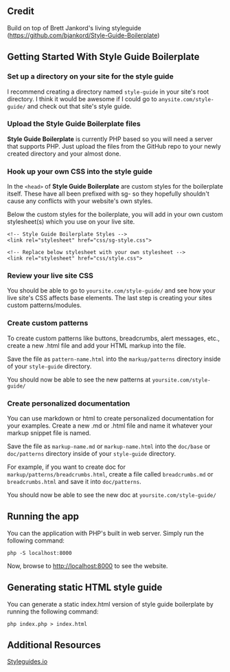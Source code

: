 ## Credit
Build on top of Brett Jankord's living styleguide (https://github.com/bjankord/Style-Guide-Boilerplate)

## Getting Started With Style Guide Boilerplate

### Set up a directory on your site for the style guide
I recommend creating a directory named `style-guide` in your site's root directory. I think it would be awesome if I could go to `anysite.com/style-guide/` and check out that site's style guide.

### Upload the Style Guide Boilerplate files
**Style Guide Boilerplate** is currently PHP based so you will need a server that supports PHP. Just upload the files from the GitHub repo to your newly created directory and your almost done.

### Hook up your own CSS into the style guide
In the `<head>` of **Style Guide Boilerplate** are custom styles for the boilerplate itself. These have all been prefixed with sg- so they hopefully shouldn't cause any conflicts with your website's own styles.

Below the custom styles for the boilerplate, you will add in your own custom stylesheet(s) which you use on your live site.

    <!-- Style Guide Boilerplate Styles -->
    <link rel="stylesheet" href="css/sg-style.css">

    <!-- Replace below stylesheet with your own stylesheet -->
    <link rel="stylesheet" href="css/style.css">


### Review your live site CSS
You should be able to go to `yoursite.com/style-guide/` and see how your live site's CSS affects base elements.
The last step is creating your sites custom patterns/modules.

### Create custom patterns
To create custom patterns like buttons, breadcrumbs, alert messages, etc., create a new .html file and add your HTML markup into the file.

Save the file as `pattern-name.html` into the `markup/patterns` directory inside of your `style-guide` directory.

You should now be able to see the new patterns at `yoursite.com/style-guide/`

### Create personalized documentation
You can use markdown or html to create personalized documentation for your examples. Create a new .md or .html file and name it whatever your markup snippet file is named.

Save the file as `markup-name.md` or `markup-name.html` into the `doc/base` or `doc/patterns` directory inside of your `style-guide` directory.

For example, if you want to create doc for `markup/patterns/breadcrumbs.html`, create a file called `breadcrumbs.md` or `breadcrumbs.html` and save it into `doc/patterns`.

You should now be able to see the new doc at `yoursite.com/style-guide/`

## Running the app
You can the application with PHP's built in web server. Simply run the following command:

`php -S localhost:8000`

Now, browse to [http://localhost:8000](http://localhost:8000) to see the website.

## Generating static HTML style guide
You can generate a static index.html version of style guide boilerplate by running the following command:

`php index.php > index.html`

## Additional Resources
[Styleguides.io](http://styleguides.io)
